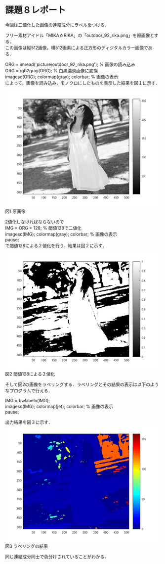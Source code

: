 # 課題８レポート

今回は二値化した画像の連結成分にラベルをつける．  

フリー素材アイドル「MIKA☆RIKA」の「outdoor_92_rika.png」を原画像とする．  
この画像は縦512画像，横512画素による正方形のディジタルカラー画像である．  

ORG = imread('picture\outdoor_92_rika.png'); % 画像の読み込み  
ORG = rgb2gray(ORG); % 白黒濃淡画像に変換  
imagesc(ORG); colormap(gray); colorbar; % 画像の表示  
によって，画像を読み込み，モノクロにしたものを表示した結果を図１に示す．  

![原画像](https://github.com/KenTamari/lecture_image_processing/blob/master/picture/kadai8/img1.png?raw=true)  
図1 原画像

2値化しなければならないので  
IMG = ORG > 128; % 閾値128で二値化  
imagesc(IMG); colormap(gray); colorbar; % 画像の表示  
pause;  
で閾値128による２値化を行う．結果は図２に示す．

![原画像](https://github.com/KenTamari/lecture_image_processing/blob/master/picture/kadai8/img2.png?raw=true)  
図2 閾値128による２値化

そして図2の画像をラベリングする．ラベリングとその結果の表示は以下のようなプログラムで行える．

IMG = bwlabeln(IMG);  
imagesc(IMG); colormap(jet); colorbar; % 画像の表示  
pause;  

出力結果を図３に示す．  
![原画像](https://github.com/KenTamari/lecture_image_processing/blob/master/picture/kadai8/img3.png?raw=true)  
図3 ラベリングの結果



同じ連結成分同士で色分けされていることがわかる．
